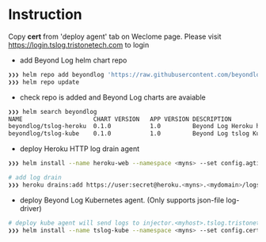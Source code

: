 # Instruction

Copy **cert** from 'deploy agent' tab on Weclome page. Please visit https://login.tslog.tristonetech.com to login

* add Beyond Log helm chart repo

```sh
❯❯❯ helm repo add beyondlog 'https://raw.githubusercontent.com/beyondlog/helm-repo/master/'
❯❯❯ helm repo update
```

* check repo is added and Beyond Log charts are avaiable
```sh
❯❯❯ helm search beyondlog
NAME                  	CHART VERSION	APP VERSION	DESCRIPTION
beyondlog/tslog-heroku	0.1.0        	1.0        	Beyond Log Heroku http log drain agent helm package
beyondlog/tslog-kube  	0.1.0        	1.0        	Beyond Log tslog Kubernetes agent
```

* deploy Heroku HTTP log drain agent

```sh
❯❯❯ helm install --name heroku-web --namespace <myns> --set config.agtid=<id>,config.cert=<cert>,config.server=wss://injector.<domain>/mqtt,config.labels.env=<dev>,config.labels.app=heroku-web,ingress.domain=<mydomain>,heroku.user=user,heroku.passwd=secret beyondlog/tslog-heroku

# add log drain
❯❯❯ heroku drains:add https://user:secret@heroku.<myns>.<mydomain>/logs
```

* deploy Beyond Log Kubernetes agent. (Only supports json-file log-driver)

```sh
# deploy kube agent will send logs to injector.<myhost>.tslog.tristonetech.com
❯❯❯ helm install --name tslog-kube --namespace <myns> --set config.cert=<cert>,config.server=wss://injector.<myhost>.tslog.tristonetech.com/mqtt,config.labels.env=<myenv> beyondlog/tslog-kube
```